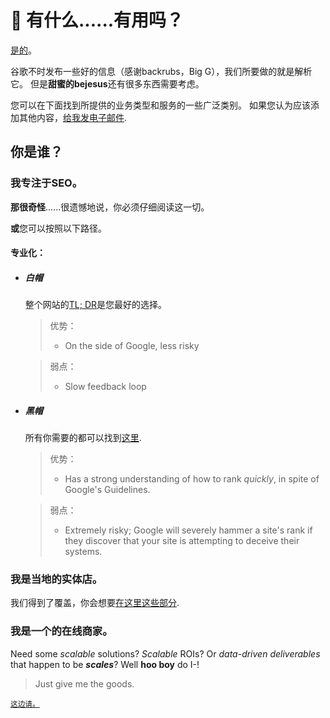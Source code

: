 # 🔰 有什么......有用吗？

[是的](#choose-your-adventure)。

谷歌不时发布一些好的信息（感谢backrubs，Big G），我们所要做的就是解析它。 但是**甜蜜的bejesus**还有很多东西需要考虑。

您可以在下面找到所提供的业务类型和服务的一些广泛类别。 如果您认为应该添加其他内容，[给我发电子邮件](mailto:whalderman@bruceclay.com).

## 你是谁？

### 我专注于SEO。

**那很奇怪**......很遗憾地说，你必须仔细阅读这一切。

**或**您可以按照以下路径。

#### 专业化：

- ##### 白帽

  整个网站的[TL; DR]()是您最好的选择。

  > 优势：
  > - On the side of Google, less risky

  > 弱点：
  > - Slow feedback loop

- ##### 黑帽

  所有你需要的都可以找到[这里](https://bit.ly/2U6ZdlL).

  > 优势：
  > - Has a strong understanding of how to rank *quickly*, in spite of Google's Guidelines.

  > 弱点：
  > - Extremely risky; Google will severely hammer a site's rank if they discover that your site is attempting to deceive their systems.

### 我是当地的实体店。

我们得到了覆盖，你会想要[在这里这些部分]().

### 我是一个的在线商家。

Need some *scalable* solutions? *Scalable* ROIs? Or *data-driven deliverables* that happen to be **_scales_**? Well **hoo boy** do I-!

> Just give me the goods.

<small>[这边请。]()</small>